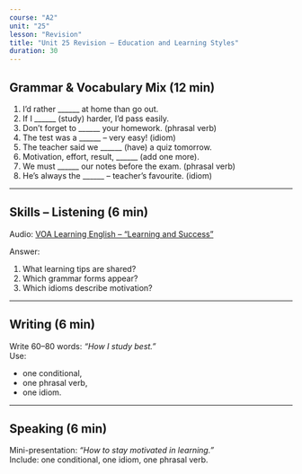 ```yaml
---
course: "A2"
unit: "25"
lesson: "Revision"
title: "Unit 25 Revision – Education and Learning Styles"
duration: 30
---
```


## Grammar & Vocabulary Mix (12 min)
1. I’d rather ______ at home than go out.  
2. If I ______ (study) harder, I’d pass easily.  
3. Don’t forget to ______ your homework. (phrasal verb)  
4. The test was a ______ – very easy! (idiom)  
5. The teacher said we ______ (have) a quiz tomorrow.  
6. Motivation, effort, result, ______ (add one more).  
7. We must ______ our notes before the exam. (phrasal verb)  
8. He’s always the ______ – teacher’s favourite. (idiom)  

-------

## Skills – Listening (6 min)
Audio: [VOA Learning English – “Learning and Success”](https://learningenglish.voanews.com/)  

Answer:  
1. What learning tips are shared?  
2. Which grammar forms appear?  
3. Which idioms describe motivation?  

-------

## Writing (6 min)
Write 60–80 words: *“How I study best.”*  
Use:  
- one conditional,  
- one phrasal verb,  
- one idiom.  

-------

## Speaking (6 min)
Mini-presentation: *“How to stay motivated in learning.”*  
Include: one conditional, one idiom, one phrasal verb.
